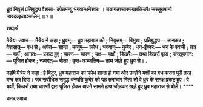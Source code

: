 **ध्रुवं निवृत्तं प्रतिबुद्ध्य वैशसा-** **दपेतमन्युं भगवान्धनेश्वर: ।** **तत्रागतश्चारणयक्षकिन्नरै:** **संस्तूयमानो न्यवदत्कृताञ्जलिम् ॥ १॥** 

**शब्दार्थ** 

**मैत्रेय: उवाच—** **मैत्रेय ने कहा** **; ध्रुवम्—** **ध्रुव महाराज को** **; निवृत्तम्—** **विमुख** **; प्रतिबुद्ध्य—** **जानकर** **; वैशसात्—** **वध से** **;** **अपेत—** **शान्त** **; मन्युम्—** **क्रोध** **; भगवान्—** **कुबेर** **; धन-ईश्वर:—** **धन के स्वामी** **; तत्र—** **वहाँ** **; आगत:—** **प्रकट हुए** **; चारण—** **चारण** **; यक्ष—** **यक्षों** **; किन्नरै:—** **तथा किन्नरों द्वारा** **; संस्तूयमान:—** **पूजित होकर** **; न्यवदत्—** **बोला** **; कृत-अञ्जलिम्—** **हाथ जोड़े** **हुए ध्रुव से।** **.** 

**महर्षि मैत्रेय ने कहा : हे विदुर, ध्रुव महाराज का क्रोध शान्त हो गया और उन्होंने यक्षों का** **वध करना पूरी तरह बन्द कर दिया। जब सर्वाधिक समृद्ध धनपति कुबेर को यह समाचार मिला** **तो वे ध्रुव के समक्ष प्रकट हुए। वे यक्षों, किन्नरों तथा चारणों द्वारा पूजित होकर अपने सामने** **हाथ जोड़कर खड़े हुए ध्रुव महाराज से बोले।** **** 

**धनद उवाच** 